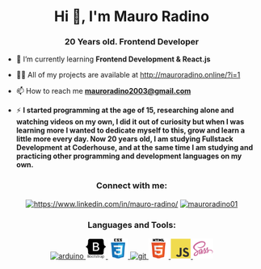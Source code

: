 <h1 align="center">Hi 👋, I'm Mauro Radino</h1>
<h3 align="center">20 Years old. Frontend Developer</h3>

- 🌱 I’m currently learning **Frontend Development & React.js**

- 👨‍💻 All of my projects are available at http://mauroradino.online/?i=1

- 📫 How to reach me **mauroradino2003@gmail.com**

- ⚡ **I started programming at the age of 15, researching alone and watching videos on my own, I did it out of curiosity but when I was learning more I wanted to dedicate myself to this, grow and learn a little more every day. Now 20 years old, I am studying Fullstack Development at Coderhouse, and at the same time I am studying and practicing other programming and development languages on my own.**

<h3 align="center">Connect with me:</h3>
<p align="center">
<a href="https://linkedin.com/in/https://www.linkedin.com/in/mauro-radino/" target="blank"><img align="center" src="https://raw.githubusercontent.com/rahuldkjain/github-profile-readme-generator/master/src/images/icons/Social/linked-in-alt.svg" alt="https://www.linkedin.com/in/mauro-radino/" height="30" width="40" /></a>
<a href="https://instagram.com/mauroradino01" target="blank"><img align="center" src="https://raw.githubusercontent.com/rahuldkjain/github-profile-readme-generator/master/src/images/icons/Social/instagram.svg" alt="mauroradino01" height="30" width="40" /></a>
</p>

<h3 align="center">Languages and Tools:</h3>
<p align="center"> <a href="https://www.arduino.cc/" target="_blank" rel="noreferrer"> <img src="https://cdn.worldvectorlogo.com/logos/arduino-1.svg" alt="arduino" width="40" height="40"/> </a> <a href="https://getbootstrap.com" target="_blank" rel="noreferrer"> <img src="https://raw.githubusercontent.com/devicons/devicon/master/icons/bootstrap/bootstrap-plain-wordmark.svg" alt="bootstrap" width="40" height="40"/> </a> <a href="https://www.w3schools.com/css/" target="_blank" rel="noreferrer"> <img src="https://raw.githubusercontent.com/devicons/devicon/master/icons/css3/css3-original-wordmark.svg" alt="css3" width="40" height="40"/> </a> <a href="https://git-scm.com/" target="_blank" rel="noreferrer"> <img src="https://www.vectorlogo.zone/logos/git-scm/git-scm-icon.svg" alt="git" width="40" height="40"/> </a> <a href="https://www.w3.org/html/" target="_blank" rel="noreferrer"> <img src="https://raw.githubusercontent.com/devicons/devicon/master/icons/html5/html5-original-wordmark.svg" alt="html5" width="40" height="40"/> </a> <a href="https://developer.mozilla.org/en-US/docs/Web/JavaScript" target="_blank" rel="noreferrer"> <img src="https://raw.githubusercontent.com/devicons/devicon/master/icons/javascript/javascript-original.svg" alt="javascript" width="40" height="40"/> </a> <a href="https://sass-lang.com" target="_blank" rel="noreferrer"> <img src="https://raw.githubusercontent.com/devicons/devicon/master/icons/sass/sass-original.svg" alt="sass" width="40" height="40"/> </a> </p>
